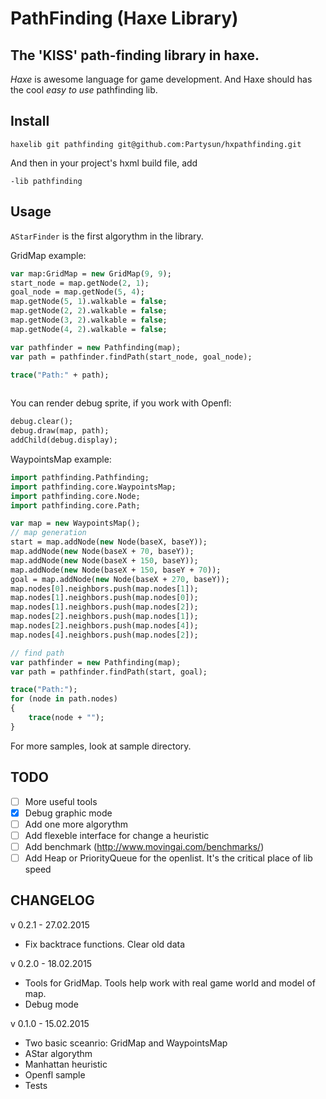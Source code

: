 PathFinding (Haxe Library)
==============
## The 'KISS' path-finding library in haxe. ##

*Haxe* is awesome language for game development. And Haxe should has the cool *easy to use* pathfinding lib.

Install
------

`haxelib git pathfinding git@github.com:Partysun/hxpathfinding.git`

And then in your project's hxml build file, add

`-lib pathfinding`


Usage
-----------

`AStarFinder` is the first algorythm in the library.

GridMap example:
```haxe
var map:GridMap = new GridMap(9, 9);
start_node = map.getNode(2, 1);
goal_node = map.getNode(5, 4);
map.getNode(5, 1).walkable = false;
map.getNode(2, 2).walkable = false;
map.getNode(3, 2).walkable = false;
map.getNode(4, 2).walkable = false;

var pathfinder = new Pathfinding(map);
var path = pathfinder.findPath(start_node, goal_node);

trace("Path:" + path);
 
```

You can render debug sprite, if you work with Openfl:
```haxe
debug.clear();
debug.draw(map, path);
addChild(debug.display);
```

WaypointsMap example:
```haxe
import pathfinding.Pathfinding;
import pathfinding.core.WaypointsMap;
import pathfinding.core.Node;
import pathfinding.core.Path;

var map = new WaypointsMap();
// map generation
start = map.addNode(new Node(baseX, baseY));
map.addNode(new Node(baseX + 70, baseY));
map.addNode(new Node(baseX + 150, baseY));
map.addNode(new Node(baseX + 150, baseY + 70));
goal = map.addNode(new Node(baseX + 270, baseY));
map.nodes[0].neighbors.push(map.nodes[1]);
map.nodes[1].neighbors.push(map.nodes[0]);
map.nodes[1].neighbors.push(map.nodes[2]);
map.nodes[2].neighbors.push(map.nodes[1]);
map.nodes[2].neighbors.push(map.nodes[4]);
map.nodes[4].neighbors.push(map.nodes[2]);

// find path
var pathfinder = new Pathfinding(map);
var path = pathfinder.findPath(start, goal);

trace("Path:");
for (node in path.nodes)
{
    trace(node + "");
}
```

For more samples, look at sample directory.

TODO
-----------

- [ ] More useful tools 
- [x] Debug graphic mode
- [ ] Add one more algorythm
- [ ] Add flexeble interface for change a heuristic
- [ ] Add benchmark (http://www.movingai.com/benchmarks/)
- [ ] Add Heap or PriorityQueue for the openlist. It's the critical place of lib speed

CHANGELOG
-----------

v 0.2.1 - 27.02.2015

- Fix backtrace functions. Clear old data

v 0.2.0 - 18.02.2015

- Tools for GridMap. Tools help work with real game world and model of map.
- Debug mode

v 0.1.0 - 15.02.2015

- Two basic sceanrio: GridMap and WaypointsMap
- AStar algorythm
- Manhattan heuristic
- Openfl sample
- Tests
